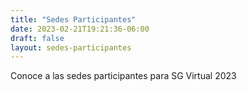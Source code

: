```yaml
---
title: "Sedes Participantes"
date: 2023-02-21T19:21:36-06:00
draft: false
layout: sedes-participantes
---
```


Conoce a las sedes participantes para SG Virtual 2023

